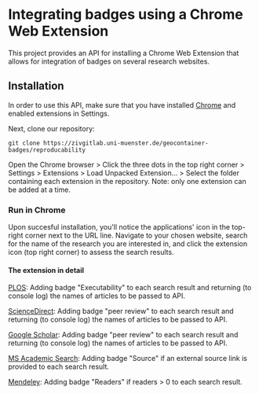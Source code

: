 # Integrating badges using a Chrome Web Extension

This project provides an API for installing a Chrome Web Extension that allows for integration of badges on several research websites.

## Installation

In order to use this API, make sure that you have installed [Chrome](https://www.google.com/chrome/) and enabled extensions in Settings.

Next, clone our repository:

`git clone https://zivgitlab.uni-muenster.de/geocontainer-badges/reproducability`

Open the Chrome browser > Click the three dots in the top right corner > Settings > Extensions > Load Unpacked Extension... > Select the folder containing each 
extension in the repository. Note: only one extension can be added at a time.

### Run in Chrome
Upon succesful installation, you'll notice the applications' icon in the top-right corner next to the URL line. Navigate to your chosen website, search for the name of the research
you are interested in, and click the extension icon (top right corner) to assess the search results.

#### The extension in detail

[PLOS](https://www.plos.org/search?q=): Adding badge "Executability" to each search result and returning (to console log) the names of articles to be passed to API. 

[ScienceDirect](http://www.sciencedirect.com/): Adding badge "peer review" to each search result and returning (to console log) the names of articles to be passed to API.

[Google Scholar](https://scholar.google.de/): Adding badge "peer review" to each search result and returning (to console log) the names of articles to be passed to API. 

[MS Academic Search](https://academic.microsoft.com/): Adding badge "Source" if an external source link is provided to each search result. 

[Mendeley](https://www.mendeley.com/): Adding badge "Readers" if readers > 0 to each search result.